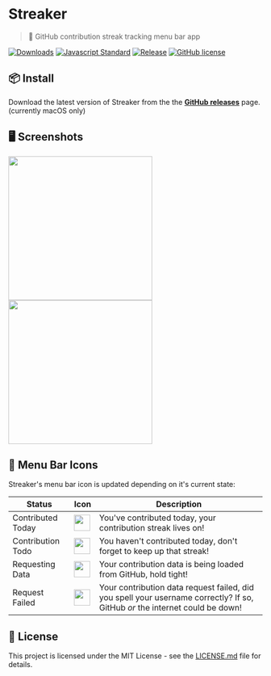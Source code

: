 # Streaker
> 🐙 GitHub contribution streak tracking menu bar app

[![Downloads](https://img.shields.io/github/downloads/jamiestraw/streaker/total.svg)](https://github.com/feross/standard)
[![Javascript Standard](https://img.shields.io/badge/code%20style-standard-brightgreen.svg)](https://github.com/feross/standard)
[![Release](https://img.shields.io/github/release/jamiestraw/streaker.svg)](https://github.com/jamiestraw/streaker/releases)
[![GitHub license](https://img.shields.io/badge/license-MIT-blue.svg)](https://raw.githubusercontent.com/jamiestraw/streaker/master/LICENSE.md)

## 📦 Install

Download the latest version of Streaker from the the **[GitHub releases](https://github.com/jamiestraw/streaker/releases)** page. (currently macOS only)

## 🖥 Screenshots

<img src="https://github.com/jamiestraw/streaker/raw/master/screenshots/screenshot-light.png" width="285"><img src="https://github.com/jamiestraw/streaker/raw/master/screenshots/screenshot-dark.png" width="285">

## 🐙 Menu Bar Icons

Streaker's menu bar icon is updated depending on it's current state:

| Status | Icon | Description |
| ------ | ---- | ----------- |
| Contributed Today | <img src="https://github.com/jamiestraw/streaker/raw/master/screenshots/done.png" width="32"> | You've contributed today, your contribution streak lives on! |
| Contribution Todo | <img src="https://github.com/jamiestraw/streaker/raw/master/screenshots/todo.png" width="32"> | You haven't contributed today, don't forget to keep up that streak! |
| Requesting Data | <img src="https://github.com/jamiestraw/streaker/raw/master/screenshots/load.png" width="32"> | Your contribution data is being loaded from GitHub, hold tight! |
| Request Failed | <img src="https://github.com/jamiestraw/streaker/raw/master/screenshots/fail.png" width="32"> | Your contribution data request failed, did you spell your username correctly? If so, GitHub *or* the internet could be down! |

## 📄 License

This project is licensed under the MIT License - see the [LICENSE.md](LICENSE.md) file for details.
